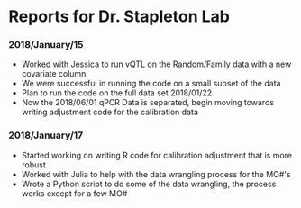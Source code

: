 # Reports for Dr. Stapleton Lab

### 2018/January/15

- Worked with Jessica to run vQTL on the Random/Family data with a new covariate column
- We were successful in running the code on a small subset of the data
- Plan to run the code on the full data set 2018/01/22
- Now the 2018/06/01 qPCR Data is separated, begin moving towards writing adjustment code for the calibration data

### 2018/January/17

- Started working on writing R code for calibration adjustment that is more robust
- Worked with Julia to help with the data wrangling process for the MO#'s
- Wrote a Python script to do some of the data wrangling, the process works except for a few MO#
